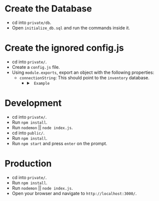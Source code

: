 # Create the Database

* cd into `private/db`.
* Open `initialize_db.sql` and run the commands inside it.

# Create the ignored config.js

* cd into `private/`.
* Create a `config.js` file.
* Using `module.exports`, export an object with the following properties:
  * `connectionString`: This should point to the `inventory` database.
    * <details>
    
      <summary> <code> Example </code> </summary>
      
      ```js
      module.exports = {
        connectionString: 'postgres://username:password@localhost/inventory'
      }
      ```
      
      </details>

# Development

* cd into `private/`.
* Run `npm install`.
* Run `nodemon` || `node index.js`.
* cd into `public/`.
* Run `npm install`.
* Run `npm start` and press `enter` on the prompt.

# Production

* cd into `private/`.
* Run `npm install`.
* Run `nodemon` || `node index.js`.
* Open your browser and navigate to `http://localhost:3000/`.